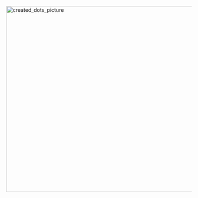 <img width="507" height="505" alt="created_dots_picture" src="https://github.com/user-attachments/assets/0e025356-5dcb-43f2-820e-c8223e5025fc" />
